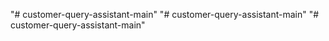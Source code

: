 "# customer-query-assistant-main" 
"# customer-query-assistant-main" 
"# customer-query-assistant-main" 
